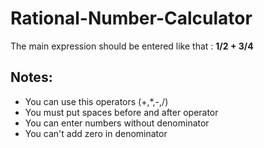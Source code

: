 # Rational-Number-Calculator
The main expression should be entered like that : 
<b></b>
**1/2 + 3/4**
<b></b>
## Notes:
<b></b>
- You can use this operators (+,*,-,/)
<b></b>
- You must put spaces before and after operator
<b></b>
- You can enter numbers without denominator
<b></b>
- You can't add zero in denominator

